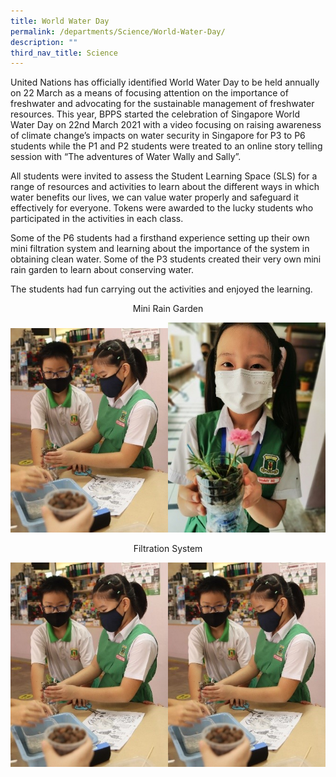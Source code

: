 ```yaml
---
title: World Water Day
permalink: /departments/Science/World-Water-Day/
description: ""
third_nav_title: Science
---
```


United Nations has officially identified World Water Day to be held annually on 22 March as a means of focusing attention on the importance of freshwater and advocating for the sustainable management of freshwater resources. This year, BPPS started the celebration of Singapore World Water Day on 22nd March 2021 with a video focusing on raising awareness of climate change’s impacts on water security in Singapore for P3 to P6 students while the P1 and P2 students were treated to an online story telling session with “The adventures of Water Wally and Sally”.

 

All students were invited to assess the Student Learning Space (SLS) for a range of resources and activities to learn about the different ways in which water benefits our lives, we can value water properly and safeguard it effectively for everyone. Tokens were  awarded to the lucky students who participated in the activities in each class.

 

Some of the P6 students had a firsthand experience setting up their own mini filtration system and learning about the importance of the system in obtaining clean water. Some of the P3 students created their very own mini rain garden to learn about conserving water.

The students had fun carrying out the activities and enjoyed the learning.


<center>Mini Rain Garden</center>

<img src="/images/water1.jpg" 
     style="width:50%"><img src="/images/water2.jpg" 
     style="width:50%">
		 
<center>Filtration System</center>

<img src="/images/water1.jpg" 
     style="width:50%"><img src="/images/water1.jpg" 
     style="width:50%">